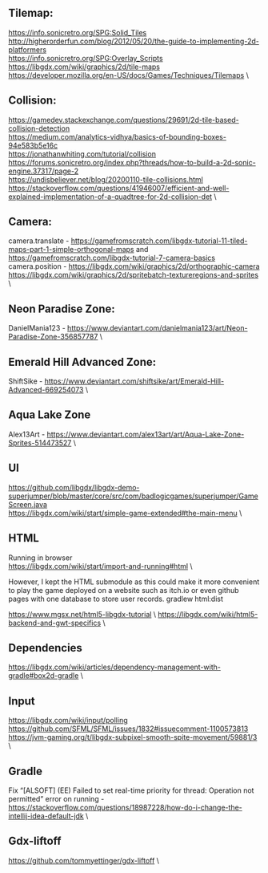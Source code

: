 ## Tilemap:

https://info.sonicretro.org/SPG:Solid_Tiles \
http://higherorderfun.com/blog/2012/05/20/the-guide-to-implementing-2d-platformers \
https://info.sonicretro.org/SPG:Overlay_Scripts \
https://libgdx.com/wiki/graphics/2d/tile-maps \
https://developer.mozilla.org/en-US/docs/Games/Techniques/Tilemaps \

## Collision:

https://gamedev.stackexchange.com/questions/29691/2d-tile-based-collision-detection \
https://medium.com/analytics-vidhya/basics-of-bounding-boxes-94e583b5e16c \
https://jonathanwhiting.com/tutorial/collision \
https://forums.sonicretro.org/index.php?threads/how-to-build-a-2d-sonic-engine.37317/page-2 \
https://undisbeliever.net/blog/20200110-tile-collisions.html \
https://stackoverflow.com/questions/41946007/efficient-and-well-explained-implementation-of-a-quadtree-for-2d-collision-det \


## Camera:
camera.translate - https://gamefromscratch.com/libgdx-tutorial-11-tiled-maps-part-1-simple-orthogonal-maps and https://gamefromscratch.com/libgdx-tutorial-7-camera-basics \
camera.position - https://libgdx.com/wiki/graphics/2d/orthographic-camera
https://libgdx.com/wiki/graphics/2d/spritebatch-textureregions-and-sprites \

## Neon Paradise Zone:

DanielMania123 - https://www.deviantart.com/danielmania123/art/Neon-Paradise-Zone-356857787 \

## Emerald Hill Advanced Zone:

ShiftSike - https://www.deviantart.com/shiftsike/art/Emerald-Hill-Advanced-669254073 \

## Aqua Lake Zone

Alex13Art - https://www.deviantart.com/alex13art/art/Aqua-Lake-Zone-Sprites-514473527 \

## UI
https://github.com/libgdx/libgdx-demo-superjumper/blob/master/core/src/com/badlogicgames/superjumper/GameScreen.java \
https://libgdx.com/wiki/start/simple-game-extended#the-main-menu \

## HTML
Running in browser \
https://libgdx.com/wiki/start/import-and-running#html \ 

However, I kept the HTML submodule as this could make it more convenient to play the game deployed on a website such as itch.io or even github pages with one database to store user records. gradlew html:dist 
 
https://www.mgsx.net/html5-libgdx-tutorial \ 
https://libgdx.com/wiki/html5-backend-and-gwt-specifics \

## Dependencies
https://libgdx.com/wiki/articles/dependency-management-with-gradle#box2d-gradle \

## Input
https://libgdx.com/wiki/input/polling \
https://github.com/SFML/SFML/issues/1832#issuecomment-1100573813 \
https://jvm-gaming.org/t/libgdx-subpixel-smooth-spite-movement/59881/3 \

## Gradle
Fix “[ALSOFT] (EE) Failed to set real-time priority for thread: Operation not permitted” error on running - https://stackoverflow.com/questions/18987228/how-do-i-change-the-intellij-idea-default-jdk \

## Gdx-liftoff

https://github.com/tommyettinger/gdx-liftoff \

